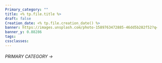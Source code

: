 ```yaml
---
Primary_category: ""
title: <% tp.file.title %>
draft: false
Creation_date: <% tp.file.creation_date() %>
banner: https://images.unsplash.com/photo-1589763472885-46dd5b282f52?q=80&w=1748&auto=format&fit=crop&ixlib=rb-4.0.3&ixid=M3wxMjA3fDB8MHxwaG90by1wYWdlfHx8fGVufDB8fHx8fA%3D%3D
banner_y: 0.88286
tags:
cssclasses:
---
```


###### PRIMARY CATEGORY → 